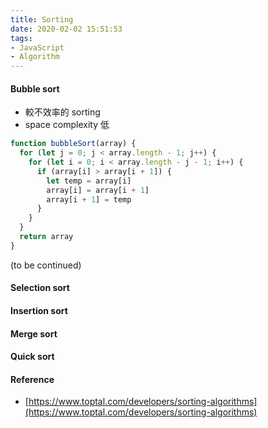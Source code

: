 ```yaml
---
title: Sorting
date: 2020-02-02 15:51:53
tags:
- JavaScript
- Algorithm
---
```


#### Bubble sort

* 較不效率的 sorting
* space complexity 低

```js
function bubbleSort(array) {
  for (let j = 0; j < array.length - 1; j++) {
    for (let i = 0; i < array.length - j - 1; i++) {
      if (array[i] > array[i + 1]) {
        let temp = array[i]
        array[i] = array[i + 1]
        array[i + 1] = temp
      }
    }
  }
  return array
}
```

(to be continued)

#### Selection sort
#### Insertion sort
#### Merge sort
#### Quick sort

#### Reference
* [https://www.toptal.com/developers/sorting-algorithms](https://www.toptal.com/developers/sorting-algorithms)
